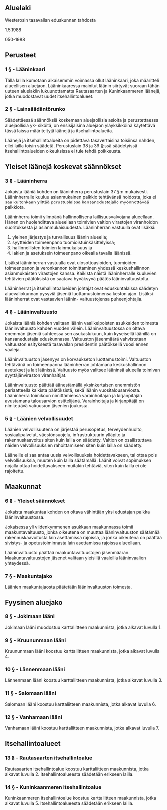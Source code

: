 ## Aluelaki

Westerosin tasavallan eduskunnan tahdosta

1.5.1988

050-1988

## Perusteet

### 1 § - Lääninkaari

Tällä lailla kumotaan aikaisemmin voimassa ollut lääninkaari, joka määritteli alueellisen aluejaon. Lääninkaaressa mainitut läänin siirtyvät suoraan tähän uuteen aluelakiin lukuunottamatta Rautasaarten ja Kuninkaanmeren läänejä, jotka muodostavat uudet itsehallintoalueet.

### 2 § - Lainsäädäntörunko

Säädettäessä säännöksiä koskemaan aluejaollisia asioita ja perustettaessa aluejaollisia yk- siköitä, on ensisijaisina aluejaon yläyksikköinä käytettävä tässä laissa määriteltyjä läänejä ja itsehallintoalueita.

Läänejä ja itsehallintoalueita on pidettävä tasavertaisina toisiinsa nähden, ellei lailla toisin säädetä. Perustuslain 38 ja 39 §:ssä säädetyissä itsehallintoalueiden oikeuksissa ei tule tehdä poikkeusta.

## Yleiset läänejä koskevat säännökset

### 3 § - Lääninherra

Jokaista lääniä kohden on lääninherra perustuslain 37 §:n mukaisesti. Lääninherralle kuuluu asianmukainen palkkio tehtävänsä hoidosta, joka ei saa kuitenkaan ylittää perustuslaissa kansanedustajalle myönnettävää palkkiota.

Lääninherra toimii ylimpänä hallinnollisena laillisuusvalvojana alueellaan. Hänen on huolehdittava alueellaan toimivien valtion virastojen viranhoidon suorituksesta ja asianmukaisuudesta. Lääninherran vastuulla ovat lisäksi:

1) yleinen järjestys ja turvallisuus läänin alueella;
2) syytteiden toimeenpano tuomioistuinkäsittelyissä;
3) hallinnollisten toimien lainmukaisuus ja
4) lakien ja asetuksein toimeenpano oikealla tavalla läänissä.

Lisäksi lääninherran vastuulla ovat ulosottoasioiden, tuomioiden toimeenpanon ja veronkannon toimittaminen yhdessä keskushallinnon asianmukaisten virastojen kanssa. Kaikista näistä lääninherralle kuuluvien tehtävien päätöksistä on saatava hyväksyvä päätös lääninvaltuustolta.

Lääninherrat ja itsehallintoalueiden johtajat ovat eduskuntalaissa säädetyn aluevaliokunnan pysyviä jäseniä luottamustoimensa keston ajan. Lisäksi lääninherrat ovat vastaavien läänin- valtuustojensa puheenjohtajia.

### 4 § - Lääninvaltuusto

Jokaista lääniä kohden valitaan läänin vaalikelpoisten asukkaiden toimesta lääninvaltuusto kahden vuoden välein. Lääninvaltuustossa on oltava enemmän jäseniä suhteessa sen asukaslukuun, kuin kyseisellä läänillä on kansanedustajia eduskunnassa. Valtuuston jäsenmäärä vahvistetaan valtuuston esityksestä tasavallan presidentin päätöksellä vuosi ennen vaaleja.

Lääninvaltuuston jäsenyys on korvaukseton luottamustoimi. Valtuuston tehtävänä on toimeenpanna lääninherran johtamana keskushallinnon asetukset ja lait läänissä. Valtuusto myös valitsee lääninsä alueella toimivan syyttäjänviraston viranhaltijat.

Lääninvaltuusto päättää äänestämällä yksinkertaisen enemmistön periaatteella kaikista päätöksistä, sekä läänin vuositalousarviosta. Lääninherra toimikoon nimittämiensä varainhoitajan ja kirjanpitäjän avustamana talousarvion esittelijänä. Varainhoitaja ja kirjanpitäjä on nimitettävä valtuuston jäsenien joukosta.

### 5 § - Läänien velvollisuudet

Läänien velvollisuutena on järjestää perusopetus, terveydenhuolto, sosiaalipalvelut, väestönsuojelu, infrastruktuurin ylläpito ja rakennuskaavoitus siten kuin lailla on säädetty. Valtion on osallistuttava näiden velvollisuuksien rahoittamiseen siten kuin lailla on säädetty.

Lääneille ei saa antaa uusia velvollisuuksia hoidettavakseen, tai ottaa pois velvollisuuksia, muuten kuin lailla säätämällä. Läänit voivat sopimuksen nojalla ottaa hoidettavakseen muitakin tehtäviä, siten kuin lailla ei ole rajoitettu.

## Maakunnat

### 6 § - Yleiset säännökset

Jokaista maakuntaa kohden on oltava vähintään yksi edustajan paikka lääninvaltuustossa.

Jokaisessa yli viidenkymmenen asukkaan maakunnassa toimii maakuntavaltuusto, jonka oikeutena on muuttaa lääninvaltuuston säätämää rakennuskaavoitusta lain asettamissa rajoissa, ja jonka oikeutena on päättää sivistys- ja opetustoiminnasta lain asettamissa rajoissa alueellaan.

Lääninvaltuusto päättää maakuntavaltuustojen jäsenmäärän. Maakuntavaltuustojen jäsenet valitaan yleisillä vaaleilla lääninvaalien yhteydessä.

### 7 § - Maakuntajako

Läänien maakuntajaosta päätetään lääninvaltuuston toimesta.

## Fyysinen aluejako

### 8 § - Jokimaan lääni

Jokimaan lääni muodostuu karttaliitteen maakunnista, jotka alkavat luvulla 1.

### 9 § - Kruununmaan lääni

Kruununmaan lääni koostuu karttaliitteen maakunnista, jotka alkavat luvulla 4.

### 10 § - Lännenmaan lääni

Lännenmaan lääni koostuu karttaliitteen maakunnista, jotka alkavat luvulla 3.

### 11 § - Salomaan lääni

Salomaan lääni koostuu karttaliitteen maakunnista, jotka alkavat luvulla 6.

### 12 § - Vanhamaan lääni

Vanhamaan lääni koostuu karttaliitteen maakunnista, jotka alkavat luvulla 7.

## Itsehallintoalueet

### 13 § - Rautasaarten itsehallintoalue
Rautasaarten itsehallintoalue koostuu karttaliitteen maakunnista, jotka alkavat luvulla 2. Itsehallintoalueesta säädetään erikseen lailla.

### 14 § - Kuninkaanmeren itsehallintoalue
Kuninkaanmeren itsehallintoalue koostuu karttaliitteen maakunnista, jotka alkavat luvulla 5. Itsehallintoalueesta säädetään erikseen lailla.